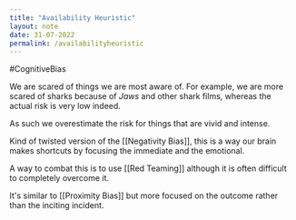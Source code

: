 ```yaml
---
title: "Availability Heuristic"
layout: note
date: 31-07-2022
permalink: /availabilityheuristic
---
```


#CognitiveBias

We are scared of things we are most aware of. For example, we are more scared of sharks because of *Jaws* and other shark films, whereas the actual risk is very low indeed.

As such we overestimate the risk for things that are vivid and intense.

Kind of twisted version of the [[Negativity Bias]], this is a way our brain makes shortcuts by focusing the immediate and the emotional.

A way to combat this is to use [[Red Teaming]]  although it is often difficult to completely overcome it.

It's similar to [[Proximity Bias]] but more focused on the outcome rather than the inciting incident.
